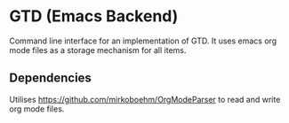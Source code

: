 # GTD (Emacs Backend)
Command line interface for an implementation of GTD. It uses emacs org mode files as a storage mechanism for all items.


## Dependencies
Utilises https://github.com/mirkoboehm/OrgModeParser to read and write org mode files.


